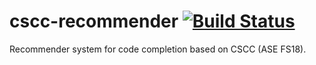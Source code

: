 # cscc-recommender [![Build Status](https://travis-ci.org/chrisly-bear/cscc-recommender.svg?branch=master)](https://travis-ci.org/chrisly-bear/cscc-recommender)

Recommender system for code completion based on CSCC (ASE FS18).
